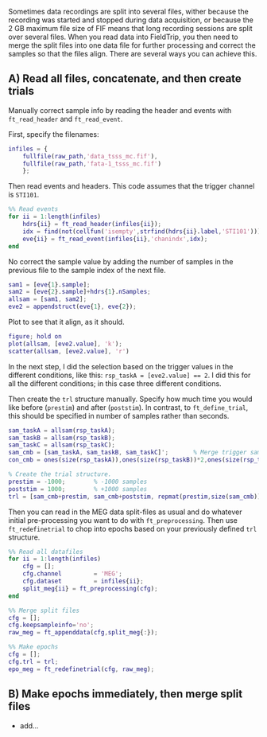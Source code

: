 Sometimes data recordings are split into several files, wither because the recording was started and stopped during data acquisition, or because the 2 GB maximum file size of FIF means that long recording sessions are split over several files. When you read data into FieldTrip, you then need to merge the split files into one data file for further processing and correct the samples so that the files align. There are several ways you can achieve this.

## A) Read all files, concatenate, and then create trials
Manually correct sample info by reading the header and events with `ft_read_header` and `ft_read_event`. 

First, specify the filenames:

````matlab
infiles = {
    fullfile(raw_path,'data_tsss_mc.fif'),
    fullfile(raw_path,'fata-1_tsss_mc.fif')
    };
````

Then read events and headers. This code assumes that the trigger channel is `STI101`.

````matlab
%% Read events
for ii = 1:length(infiles)
    hdrs{ii} = ft_read_header(infiles{ii});
    idx = find(not(cellfun('isempty',strfind(hdrs{ii}.label,'STI101'))));
    eve{ii} = ft_read_event(infiles{ii},'chanindx',idx);
end
````

No correct the sample value by adding the number of samples in the previous file to the sample index of the next file.

````matlab
sam1 = [eve{1}.sample]; 
sam2 = [eve{2}.sample]+hdrs{1}.nSamples;
allsam = [sam1, sam2];
eve2 = appendstruct(eve{1}, eve{2});
````

Plot to see that it align, as it should.

````matlab
figure; hold on
plot(allsam, [eve2.value], 'k');
scatter(allsam, [eve2.value], 'r')
````

In the next step, I did the selection based on the trigger values in the different conditions, like this: `rsp_taskA = [eve2.value] == 2`. I did this for all the different conditions; in this case three different conditions.

Then create the `trl` structure manually. Specify how much time you would like before (`prestim`) and after (`poststim`). In contrast, to `ft_define_trial`, this should be specified in number of samples rather than seconds.

````matlab
sam_taskA = allsam(rsp_taskA);
sam_taskB = allsam(rsp_taskB);
sam_taskC = allsam(rsp_taskC);
sam_cmb = [sam_taskA, sam_taskB, sam_taskC]'; 		% Merge trigger samples
con_cmb = ones(size(rsp_taskA)),ones(size(rsp_taskB))*2,ones(size(rsp_taskC))*3]'; 	% Create label for conditions for bookkeeping.

% Create the trial structure.
prestim = -1000; 		% -1000 samples
poststim = 1000; 		% +1000 samples
trl = [sam_cmb+prestim, sam_cmb+poststim, repmat(prestim,size(sam_cmb)), con_cmb];
````

Then you can read in the MEG data split-files as usual and do whatever initial pre-processing you want to do with `ft_preprocessing`. Then use `ft_redefinetrial` to chop into epochs based on your previously defined `trl` structure.

```matlab
%% Read all datafiles
for ii = 1:length(infiles)
	cfg = [];
	cfg.channel         = 'MEG';
    cfg.dataset         = infiles{ii};
    split_meg{ii} = ft_preprocessing(cfg);
end

%% Merge split files
cfg = [];
cfg.keepsampleinfo='no';
raw_meg = ft_appenddata(cfg,split_meg{:});

%% Make epochs
cfg = [];
cfg.trl = trl;
epo_meg = ft_redefinetrial(cfg, raw_meg);
```


## B) Make epochs immediately, then merge split files

* add...

